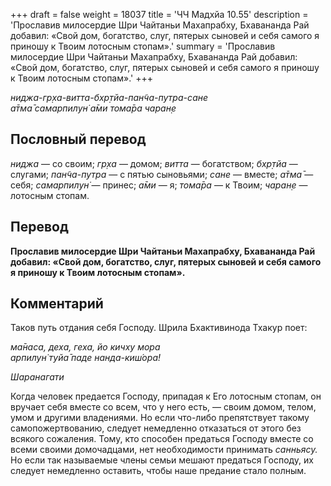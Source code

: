 +++
draft = false
weight = 18037
title = 'ЧЧ Мадхйа 10.55'
description = 'Прославив милосердие Шри Чайтаньи Махапрабху, Бхавананда Рай добавил: «Свой дом, богатство, слуг, пятерых сыновей и себя самого я приношу к Твоим лотосным стопам».'
summary = 'Прославив милосердие Шри Чайтаньи Махапрабху, Бхавананда Рай добавил: «Свой дом, богатство, слуг, пятерых сыновей и себя самого я приношу к Твоим лотосным стопам».'
+++

_ниджа-гр̣ха-витта-бхр̣тйа-пан̃ча-путра-сане  
а̄тма̄ самарпилун̇ а̄ми тома̄ра чаран̣е_

## Пословный перевод

_ниджа_ — со своим; _гр̣ха_ — домом; _витта_ — богатством; _бхр̣тйа_ — слугами; _пан̃ча_\-_путра_ — с пятью сыновьями; _сане_ — вместе; _а̄тма̄_ — себя; _самарпилун̇_ — принес; _а̄ми_ — я; _тома̄ра_ — к Твоим; _чаран̣е_ — лотосным стопам.

## Перевод

**Прославив милосердие Шри Чайтаньи Махапрабху, Бхавананда Рай добавил: «Свой дом, богатство, слуг, пятерых сыновей и себя самого я приношу к Твоим лотосным стопам».**

## Комментарий

Таков путь отдания себя Господу. Шрила Бхактивинода Тхакур поет:

_ма̄наса, деха, геха, йо кичху мора  
арпилун̇ туйа̄ паде нанда-киш́ора!_

_Шаранагати_

Когда человек предается Господу, припадая к Его лотосным стопам, он вручает себя вместе со всем, что у него есть, — своим домом, телом, умом и другими владениями. Но если что-либо препятствует такому самопожертвованию, следует немедленно отказаться от этого без всякого сожаления. Тому, кто способен предаться Господу вместе со всеми своими домочадцами, нет необходимости принимать _санньясу._ Но если так называемые члены семьи мешают предаться Господу, их следует немедленно оставить, чтобы наше предание стало полным.
